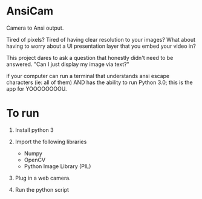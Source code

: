 # AnsiCam
Camera to Ansi output.

Tired of pixels? Tired of having clear resolution to your images?
What about having to worry about a UI presentation layer that you embed your video in?

This project dares to ask a question that honestly didn't need to be answered.
"Can I just display my image via text?"

if your computer can run a terminal that understands ansi escape characters (ie: all of them) AND has the ability to run Python 3.0; this is the app for YOOOOOOOOU.

# To run
1) Install python 3
2) Import the following libraries
   - Numpy
   - OpenCV
   - Python Image Library (PIL)
  
3) Plug in a web camera.
4) Run the python script




